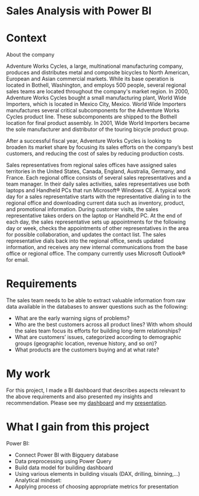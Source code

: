 # Sales Analysis with Power BI

# Context
About the company

Adventure Works Cycles, a large, multinational manufacturing company, produces and distributes metal and composite bicycles to North American, European and Asian commercial markets. While its base operation is located in Bothell, Washington, and employs 500 people, several regional sales teams are located throughout the company's market region. In 2000, Adventure Works Cycles bought a small manufacturing plant, World Wide Importers, which is located in Mexico City, Mexico. World Wide Importers manufactures several critical subcomponents for the Adventure Works Cycles product line. These subcomponents are shipped to the Bothell location for final product assembly. In 2001, Wide World Importers became the sole manufacturer and distributor of the touring bicycle product group.

After a successful fiscal year, Adventure Works Cycles is looking to broaden its market share by focusing its sales efforts on the company’s best customers, and reducing the cost of sales by reducing production costs.

Sales representatives from regional sales offices have assigned sales territories in the United States, Canada, England, Australia, Germany, and France. Each regional office consists of several sales representatives and a team manager. In their daily sales activities, sales representatives use both laptops and Handheld PCs that run Microsoft® Windows CE. A typical work day for a sales representative starts with the representative dialing in to the regional office and downloading current data such as inventory, product, and promotional information. During customer visits, the sales representative takes orders on the laptop or Handheld PC. At the end of each day, the sales representative sets up appointments for the following day or week, checks the appointments of other representatives in the area for possible collaboration, and updates the contact list. The sales representative dials back into the regional office, sends updated information, and receives any new internal communications from the base office or regional office. The company currently uses Microsoft Outlook® for email.

# Requirements
The sales team needs to be able to extract valuable information from raw data available in the databases to answer questions such as the following:
- What are the early warning signs of problems?
- Who are the best customers across all product lines? With whom should the sales team focus its efforts for building long-term relationships?
- What are customers’ issues, categorized according to demographic groups (geographic location, revenue history, and so on)?
- What products are the customers buying and at what rate?

# My work
For this project, I made a BI dashboard that describes aspects relevant to the above requirements and also presented my insights and recommendation.
Please see my <a href="">dashboard</a> and my <a href="">presentation</a>.

# What I gain from this project
Power BI:
- Connect Power BI with Bigquery database
- Data preprocessing using Power Query
- Build data model for building dashboard
- Using various elements in building visuals (DAX, drilling, binning,...)
Analytical mindset:
- Applying process of choosing appropriate metrics for presentation
